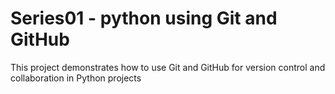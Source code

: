 # Series01 - python using Git and GitHub

This project demonstrates how to use Git and GitHub for version control and collaboration in Python projects